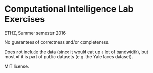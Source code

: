 # Computational Intelligence Lab Exercises

ETHZ, Summer semester 2016

No guarantees of correctness and/or completeness.

Does not include the data (since it would eat up a lot of bandwidth), but most
of it is part of public datasets (e.g. the Yale faces dataset).

MIT license.

